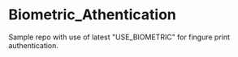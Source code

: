 # Biometric_Athentication
Sample repo with use of latest "USE_BIOMETRIC" for fingure print authentication.
